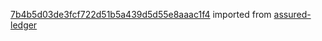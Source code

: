 [7b4b5d03de3fcf722d51b5a439d5d55e8aaac1f4](https://github.com/insolar/assured-ledger/commit/7b4b5d03de3fcf722d51b5a439d5d55e8aaac1f4) imported from [assured-ledger](https://github.com/insolar/assured-ledger)
